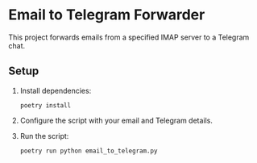 
# Email to Telegram Forwarder

This project forwards emails from a specified IMAP server to a Telegram chat.

## Setup

1. Install dependencies:
   ```
   poetry install
   ```

2. Configure the script with your email and Telegram details.

3. Run the script:
   ```
   poetry run python email_to_telegram.py
   ```

